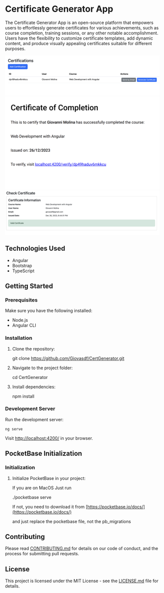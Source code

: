 

Certificate Generator App
============

The Certificate Generator App is an open-source platform that empowers users to effortlessly generate certificates for various achievements, such as course completion, training sessions, or any other notable accomplishment. Users have the flexibility to customize certificate templates, add dynamic content, and produce visually appealing certificates suitable for different purposes.

![alt text](https://github.com/Giovasdf/CertGenerator/blob/main/PicturesForGit/1.png?raw=true)
![alt text](https://github.com/Giovasdf/CertGenerator/blob/main/PicturesForGit/2.png?raw=true)
![alt text](https://github.com/Giovasdf/CertGenerator/blob/main/PicturesForGit/3.png?raw=true)


Technologies Used
-----------------

*   Angular
*   Bootstrap
*   TypeScript

Getting Started
---------------

### Prerequisites

Make sure you have the following installed:

*   Node.js
*   Angular CLI

### Installation

1.  Clone the repository:

    git clone https://github.com/Giovasdf/CertGenerator.git

3.  Navigate to the project folder:

    cd CertGenerator

5.  Install dependencies:

    npm install

### Development Server

Run the development server:

    ng serve

Visit [http://localhost:4200/](http://localhost:4200/) in your browser.

PocketBase Initialization
-------------------------

### Initialization


1.  Initialize PocketBase in your project:

    If you are on MacOS Just run 

    ./pocketbase serve

    If not, you need to download it from 
    [https://pocketbase.io/docs/](https://pocketbase.io/docs/)

    and just replace the pocketbase file, not the pb_migrations
    


Contributing
------------

Please read [CONTRIBUTING.md](CONTRIBUTING.md) for details on our code of conduct, and the process for submitting pull requests.

License
-------

This project is licensed under the MIT License - see the [LICENSE.md](LICENSE.md) file for details.
